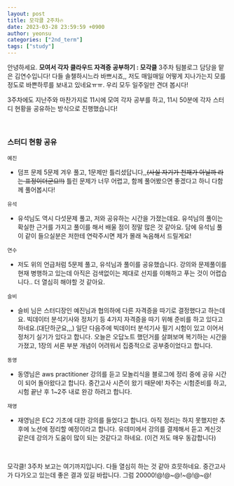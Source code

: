 ```yaml
---
layout: post
title: 모각클 2주차🔥
date: 2023-03-28 23:59:59 +0900
author: yeonsu
categories: ["2nd_term"]
tags: ["study"]
---
```


안녕하세요. **모여서 각자 클라우드 자격증 공부하기 : 모각클** 3주차 팀블로그 담당을 맡은 김연수입니다! 다들 솔챌하시느라 바쁘시죠,, 저도 매일매일 어떻게 지나가는지 모를정도로 바쁜하루를 보내고 있네요ㅠㅠ. 우리 모두 일주일만 견뎌 봅시다!

3주차에도 지난주와 마찬가지로 11시에 모여 각자 공부를 하고, 11시 50분에 각자 스터디 현황을 공유하는 방식으로 진행했습니다!

<br />

### 스터디 현황 공유

`예진`

* 덤프 문제 5문제 겨우 풀고, 1문제만 틀리셨답니다,,~~(사실 자기가 천재가 아닐까 라는 표정이더군요!!)~~ 틀린 문제가 너무 어렵고, 함께 풀어봤으면 좋겠다고 하니 다함께 풀어봅시다!

`유석`
* 유석님도 역시 다섯문제 풀고, 저와 공유하는 시간을 가졌는데요. 유석님의 풀이는 확실한 근거를 가지고 풀이를 해서 배울 점이 정말 많은 것 같아요. 담에 유석님 풀이 같이 들으실분은 저한테 연락주시면 제가 몰래 녹음해서 드릴게요!

`연수`
* 저도 위의 언급처럼 5문제 풀고, 유석님과 풀이를 공유했습니다. 강의와 문제풀이를 현재 병행하고 있는데 아직은 검색없이는 제대로 선지를 이해하고 푸는 것이 어렵습니다.. 더 열심히 해야할 것 같아요.

`슬비`
* 슬비 님은 스터디장인 예진님과 협의하에 다른 자격증을 따기로 결정했다고 하는데요. 빅데이터 분석기사와 정처기 등 4가지 자격증을 따기 위해 준비를 하고 있다고 하네요.(대단하군요,,,) 일단 다음주에 빅데이터 분석기사 필기 시험이 있고 이어서 정처기 실기가 있다고 합니다. 오늘은 오답노트 했던거를 살펴보며 복기하는 시간을 가졌고, 1장의 서론 부분 개념이 어려워서 집중적으로 공부중이었다고 합니다.

`동영`
* 동영님은 aws practitioner 강의를 듣고 모놀리식을 블로그에 정리 중에 공유 시간이 되어 돌아왔다고 합니다. 중간고사 시즌이 왔기 때문에! 차주는 시험준비를 하고, 시험 끝난 후 1~2주 내로 완강 하려고 합니다.

`재영`
* 재영님은 EC2 기초에 대한 강의를 들었다고 합니다. 아직 정리는 하지 못했지만 추후에 노션에 정리할 예정이라고 합니다. 유데미에서 강의를 결제해서 듣고 계신것 같은데 강의가 도움이 많이 되는 것같다고 하네요. (이건 저도 매우 동감합니다)

<br />

모각클! 3주차 보고는 여기까지입니다.
다들 열심히 하는 것 같아 흐믓하네요. 중간고사가 다가오고 있는데 좋은 결과 있길 바랍니다. 그럼 20000!@!@~@!~@!@~@!